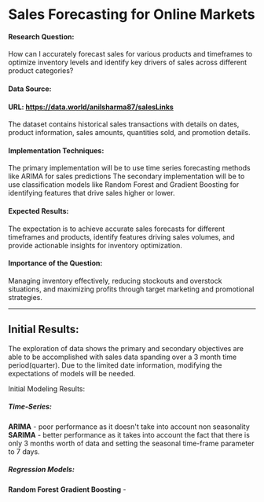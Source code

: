 # Sales Forecasting for Online Markets

#### Research Question:

How can I accurately forecast sales for various products and timeframes to optimize inventory levels and identify key drivers of sales across different product categories?

#### Data Source:

#### URL: https://data.world/anilsharma87/salesLinks

The dataset contains historical sales transactions with details on dates, product information, sales amounts, quantities sold, and promotion details.

#### Implementation Techniques: 

The primary implementation will be to use time series forecasting methods like ARIMA for sales predictions
The secondary implementation will be to use classification models like Random Forest and Gradient Boosting for identifying features that drive sales higher or lower.

#### Expected Results: 

The expectation is to achieve accurate sales forecasts for different timeframes and products, identify features driving sales volumes, and provide actionable insights for inventory optimization.

#### Importance of the Question: 

Managing inventory effectively, reducing stockouts and overstock situations, and maximizing profits through target marketing and promotional strategies.

---
## Initial Results:
The exploration of data shows the primary and secondary objectives are able to be accomplished with sales data spanding over a 3 month time period(quarter). Due to the limited date information, modifying the expectations of models will be needed.

Initial Modeling Results:
##### Time-Series:
**ARIMA** - poor performance as it doesn't take into account non seasonality 
**SARIMA** - better performance as it takes into account the fact that there is only 3 months worth of data and setting the seasonal time-frame parameter to 7 days.

##### Regression Models:
**Random Forest**
**Gradient Boosting** - 
